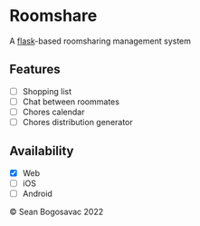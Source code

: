 # Roomshare

A [flask](https://github.com/pallets/flask)-based roomsharing management system

## Features
- [ ] Shopping list
- [ ] Chat between roommates
- [ ] Chores calendar
- [ ] Chores distribution generator

## Availability
- [x] Web
- [ ] iOS
- [ ] Android

:copyright: Sean Bogosavac 2022